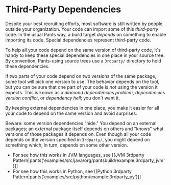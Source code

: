 Third-Party Dependencies
========================

Despite your best recruiting efforts, most software is still written by
people outside your organization. Your code can import some of this
*third-party* code. In the usual Pants way, a build target *depends* on
something to enable importing its code. Special dependencies represent
third-party code.

To help all your code depend on the same version of third-party code,
it's handy to keep these special dependencies in one place in your
source tree. By convention, Pants-using source trees use a `3rdparty/`
directory to hold these dependencies.

If two parts of your code depend on two versions of the same package,
some tool will pick one version to use. The behavior depends on the
tool, but you can be sure that one part of your code is *not* using the
version it expects. This is known as a *diamond dependencies problem*,
*dependencies version conflict*, or *dependency hell*; you don't want
it.

By keeping external dependencies in one place, you make it easier for
all your code to depend on the same version and avoid surprises.

Beware: some version dependencies "hide." You depend on an external
packages; an external package itself depends on others and "knows" what
versions of those packages it depends on. Even though all your code
depends on the version specified in `3rdparty/`, you might depend on
something which, in turn, depends on some other version.

* For see how this works in JVM languages, see
  [[JVM 3rdparty Pattern|pants('examples/src/java/org/pantsbuild/example:3rdparty_jvm')]]
* For see how this works in Python, see
  [[Python 3rdparty Pattern|pants('examples/src/python/example:3rdparty_py')]]
